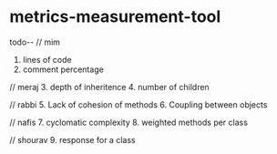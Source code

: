 # metrics-measurement-tool
todo--
//  mim
1. lines of code
2. comment percentage

// meraj
3. depth of inheritence
4. number of children

// rabbi
5. Lack of cohesion of methods
6. Coupling between objects

// nafis
7. cyclomatic complexity
8. weighted methods per class

// shourav
9. response for a class
